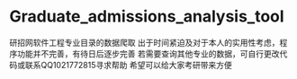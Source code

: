 # Graduate_admissions_analysis_tool
研招网软件工程专业目录的数据爬取
出于时间紧迫及对于本人的实用性考虑，程序功能并不完善，有待日后逐步完善
若需要查询其他专业的数据，可自行更改代码或联系QQ1021772815寻求帮助
希望可以给大家考研带来方便
